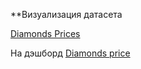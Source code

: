 **Визуализация датасета 

[Diamonds Prices](https://www.kaggle.com/datasets/nancyalaswad90/diamonds-prices)

На дэшборд [Diamonds price](https://datalens.yandex.ru/pw43n97gh4y8g-diamonds-price)